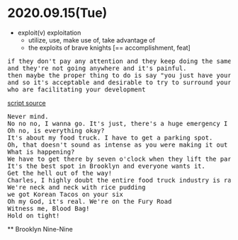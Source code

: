 # 2020.09.15(Tue)
 - exploit(v) exploitation
   - utilize, use, make use of, take advantage of
   - the exploits of brave knights [== accomplishment, feat]

<pre>
if they don't pay any attention and they keep doing the same damn things over and over
and they're not going anywhere and it's painful.
then maybe the proper thing to do is say "you just have your misery"
and so it's acceptable and desirable to try to surround yourself, with people
who are facilitating your development
</pre>
[script source](https://www.youtube.com/watch?v=YWFMK8GVkFU)

<pre>
Never mind. 
No no no, I wanna go. It's just, there's a huge emergency I have to deal with first.
Oh no, is everything okay?
It's about my food truck. I have to get a parking spot.
Oh, that doesn't sound as intense as you were making it out to be 
What is happening?
We have to get there by seven o'clock when they lift the parking restrictions
It's the best spot in Brooklyn and everyone wants it.
Get the hell out of the way!
Charles, I highly doubt the entire food truck industry is racing to get into this one spot, it's not Mad Max
We're neck and neck with rice pudding
we got Korean Tacos on your six
Oh my God, it's real. We're on the Fury Road
Witness me, Blood Bag!
Hold on tight!
</pre>
** Brooklyn Nine-Nine